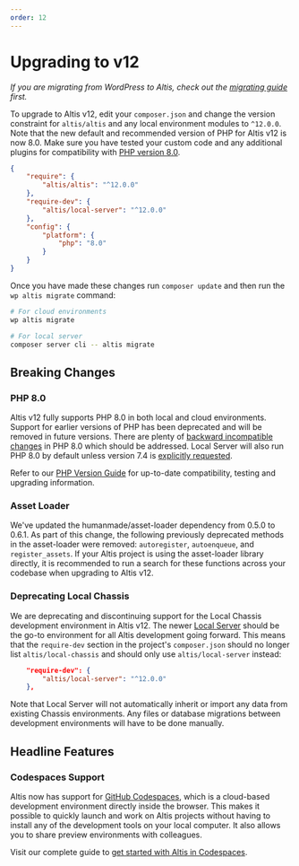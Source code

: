 ```yaml
---
order: 12
---
```

# Upgrading to v12

_If you are migrating from WordPress to Altis, check out the [migrating guide](../migrating/) first._

To upgrade to Altis v12, edit your `composer.json` and change the version constraint for `altis/altis` and any local environment modules to `^12.0.0`. Note that the new default and recommended version of PHP for Altis v12 is now 8.0. Make sure you have tested your custom code and any additional plugins for compatibility with [PHP version 8.0](#php-80).

```json
{
	"require": {
		"altis/altis": "^12.0.0"
	},
	"require-dev": {
		"altis/local-server": "^12.0.0"
	},
	"config": {
		"platform": {
			"php": "8.0"
		}
	}
}
```

Once you have made these changes run `composer update` and then run the `wp altis migrate` command:

```sh
# For cloud environments
wp altis migrate

# For local server
composer server cli -- altis migrate
```

## Breaking Changes

### PHP 8.0 ###

Altis v12 fully supports PHP 8.0 in both local and cloud environments. Support for earlier versions of PHP has been deprecated and will be removed in future versions. There are plenty of [backward incompatible changes](https://www.php.net/manual/en/migration80.incompatible.php) in PHP 8.0 which should be addressed. Local Server will also run PHP 8.0 by default unless version 7.4 is [explicitly requested](docs://local-server/php-version/).

Refer to our [PHP Version Guide](docs://guides/updating-php/) for up-to-date compatibility, testing and upgrading information.

### Asset Loader ###

We've updated the humanmade/asset-loader dependency from 0.5.0 to 0.6.1. As part of this change, the following previously deprecated methods in the asset-loader were removed: `autoregister`, `autoenqueue`, and `register_assets`. If your Altis project is using the asset-loader library directly, it is recommended to run a search for these functions across your codebase when upgrading to Altis v12.

### Deprecating Local Chassis ###

We are deprecating and discontinuing support for the Local Chassis development environment in Altis v12. The newer [Local Server](docs://local-server/) should be the go-to environment for all Altis development going forward. This means that the `require-dev` section in the project's `composer.json` should no longer list `altis/local-chassis` and should only use `altis/local-server` instead:

```json
	"require-dev": {
		"altis/local-server": "^12.0.0"
	},
```

Note that Local Server will not automatically inherit or import any data from existing Chassis environments. Any files or database migrations between development environments will have to be done manually.

## Headline Features

### Codespaces Support ###

Altis now has support for [GitHub Codespaces](https://github.com/features/codespaces), which is a cloud-based development environment directly inside the browser. This makes it possible to quickly launch and work on Altis projects without having to install any of the development tools on your local computer. It also allows you to share preview environments with colleagues.

Visit our complete guide to [get started with Altis in Codespaces](docs://dev-tools/cloud-dev-env/).
